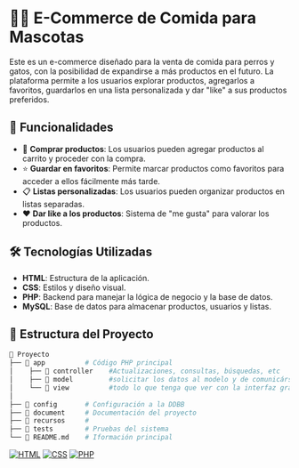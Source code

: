 # 🐶🐱 E-Commerce de Comida para Mascotas

Este es un e-commerce diseñado para la venta de comida para perros y gatos, con la posibilidad de expandirse a más productos en el futuro. La plataforma permite a los usuarios explorar productos, agregarlos a favoritos, guardarlos en una lista personalizada y dar "like" a sus productos preferidos.

## 🚀 Funcionalidades

- 🛒 **Comprar productos**: Los usuarios pueden agregar productos al carrito y proceder con la compra.
- ⭐ **Guardar en favoritos**: Permite marcar productos como favoritos para acceder a ellos fácilmente más tarde.
- 📋 **Listas personalizadas**: Los usuarios pueden organizar productos en listas separadas.
- ❤️ **Dar like a los productos**: Sistema de "me gusta" para valorar los productos.

## 🛠️ Tecnologías Utilizadas

- **HTML**: Estructura de la aplicación.
- **CSS**: Estilos y diseño visual.
- **PHP**: Backend para manejar la lógica de negocio y la base de datos.
- **MySQL**: Base de datos para almacenar productos, usuarios y listas.

## 📂 Estructura del Proyecto

```bash
📁 Proyecto
├── 📂 app          # Código PHP principal
│    ├── 📂 controller    #Actualizaciones, consultas, búsquedas, etc
│    ├── 📂 model         #solicitar los datos al modelo y de comunicárselos a la vista.      
│    └── 📂 view          #todo lo que tenga que ver con la interfaz gráfica va aquí.
│
├── 📂 config       # Configuración a la DDBB
├── 📂 document     # Documentación del proyecto
├── 📂 recursos     #
├── 📂 tests        # Pruebas del sistema
└── 📄 README.md    # Iformación principal


```
[![HTML](https://img.shields.io/badge/HTML-%23E34F26.svg?logo=html5&logoColor=white)](#)
[![CSS](https://img.shields.io/badge/CSS-1572B6?logo=css3&logoColor=fff)](#)
[![PHP](https://img.shields.io/badge/php-%23777BB4.svg?&logo=php&logoColor=white)](#)

